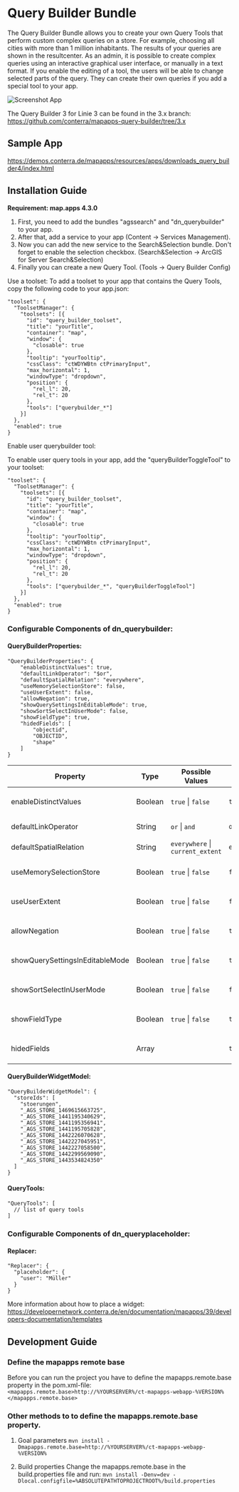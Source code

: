 # Query Builder Bundle
The Query Builder Bundle allows you to create your own Query Tools that perform custom complex queries on a store. For example, choosing all cities with more than 1 million inhabitants. The results of your queries are shown in the resultcenter. As an admin, it is possible to create complex queries using an interactive graphical user interface, or manually in a text format. If you enable the editing of a tool, the users will be able to change selected parts of the query. They can create their own queries if you add a special tool to your app.

![Screenshot App](https://github.com/conterra/mapapps-query-builder/blob/master/screenshot.JPG)

The Query Builder 3 for Linie 3 can be found in the 3.x branch:
https://github.com/conterra/mapapps-query-builder/tree/3.x

## Sample App
https://demos.conterra.de/mapapps/resources/apps/downloads_query_builder4/index.html

## Installation Guide
**Requirement: map.apps 4.3.0**

1. First, you need to add the bundles "agssearch" and "dn_querybuilder" to your app.
2. After that, add a service to your app (Content -> Services Management).
3. Now you can add the new service to the Search&Selection bundle. Don't forget to enable the selection checkbox. (Search&Selection -> ArcGIS for Server Search&Selection)
4. Finally you can create a new Query Tool. (Tools -> Query Builder Config)

Use a toolset:
To add a toolset to your app that contains the Query Tools, copy the following code to your app.json:
```
"toolset": {
  "ToolsetManager": {
    "toolsets": [{
      "id": "query_builder_toolset",
      "title": "yourTitle",
      "container": "map",
      "window": {
        "closable": true
      },
      "tooltip": "yourTooltip",
      "cssClass": "ctWDYWBtn ctPrimaryInput",
      "max_horizontal": 1,
      "windowType": "dropdown",
      "position": {
        "rel_l": 20,
        "rel_t": 20
      },
      "tools": ["querybuilder_*"]
    }]
  },
  "enabled": true
}
```

Enable user querybuilder tool:

To enable user query tools in your app, add the "queryBuilderToggleTool" to your toolset:
```
"toolset": {
  "ToolsetManager": {
    "toolsets": [{
      "id": "query_builder_toolset",
      "title": "yourTitle",
      "container": "map",
      "window": {
        "closable": true
      },
      "tooltip": "yourTooltip",
      "cssClass": "ctWDYWBtn ctPrimaryInput",
      "max_horizontal": 1,
      "windowType": "dropdown",
      "position": {
        "rel_l": 20,
        "rel_t": 20
      },
      "tools": ["querybuilder_*", "queryBuilderToggleTool"]
    }]
  },
  "enabled": true
}
```

### Configurable Components of dn_querybuilder:

#### QueryBuilderProperties:
```
"QueryBuilderProperties": {
    "enableDistinctValues": true,
    "defaultLinkOperator": "$or",
    "defaultSpatialRelation": "everywhere",
    "useMemorySelectionStore": false,
    "useUserExtent": false,
    "allowNegation": true,
    "showQuerySettingsInEditableMode": true,
    "showSortSelectInUserMode": false,
    "showFieldType": true,
    "hidedFields": [
        "objectid",
        "OBJECTID",
        "shape"
    ]
}
```

| Property                        | Type    | Possible Values                                                       | Default                     | Description                                                                                                                            |
|---------------------------------|---------|-----------------------------------------------------------------------|-----------------------------|----------------------------------------------------------------------------------------------------------------------------------------|
| enableDistinctValues            | Boolean | ```true``` &#124; ```false```                                         | ```true```                  | Distinct values are queried by the service.                                                                                            |
| defaultLinkOperator             | String  | ```or``` &#124; ```and```                                             | ```or```                    | Defines the default link operator.                                                                                                     |
| defaultSpatialRelation          | String  | ```everywhere``` &#124; ```current_extent```                          | ```everywhere```            | Defines the default spatial relation.                                                                                                  |
| useMemorySelectionStore         | Boolean | ```true``` &#124; ```false```                                         | ```false```                 | Use MemorySelectionStore to save the results.                                                                                          |
| useUserExtent                   | Boolean | ```true``` &#124; ```false```                                         | ```false```                 | Use the current user extent to filter predefined queries.                                                                              |
| allowNegation                   | Boolean | ```true``` &#124; ```false```                                         | ```true```                  | Allows the user to negate the different parts of the queries.                                                                          |
| showQuerySettingsInEditableMode | Boolean | ```true``` &#124; ```false```                                         | ```true```                  | Show or hide the query settings for editable queries.                                                                                  |
| showSortSelectInUserMode        | Boolean | ```true``` &#124; ```false```                                         | ```false```                 | Show or hide the sort field select in user mode.                                                                                       |
| showFieldType                   | Boolean | ```true``` &#124; ```false```                                         | ```true```                  | Show or hide the field type after the field name                                                                                       |
| hidedFields                     | Array   |                                                                       | ```true```                  | Names of fields that should be hided in the field select                                                                               |

#### QueryBuilderWidgetModel:
```
"QueryBuilderWidgetModel": {
  "storeIds": [
    "stoerungen",
    "_AGS_STORE_1469615663725",
    "_AGS_STORE_1441195340629",
    "_AGS_STORE_1441195356941",
    "_AGS_STORE_1441195705828",
    "_AGS_STORE_1442226070628",
    "_AGS_STORE_1442227045951",
    "_AGS_STORE_1442227058500",
    "_AGS_STORE_1442299569090",
    "_AGS_STORE_1443534824350"
  ]
}
```

#### QueryTools:
```
"QueryTools": [
  // list of query tools
]
```

### Configurable Components of dn_queryplaceholder:

#### Replacer:
```
"Replacer": {
  "placeholder": {
    "user": "Müller"
  }
}
```

More information about how to place a widget:
https://developernetwork.conterra.de/en/documentation/mapapps/39/developers-documentation/templates

## Development Guide
### Define the mapapps remote base
Before you can run the project you have to define the mapapps.remote.base property in the pom.xml-file:
`<mapapps.remote.base>http://%YOURSERVER%/ct-mapapps-webapp-%VERSION%</mapapps.remote.base>`

### Other methods to to define the mapapps.remote.base property.
1. Goal parameters
`mvn install -Dmapapps.remote.base=http://%YOURSERVER%/ct-mapapps-webapp-%VERSION%`

2. Build properties
Change the mapapps.remote.base in the build.properties file and run:
`mvn install -Denv=dev -Dlocal.configfile=%ABSOLUTEPATHTOPROJECTROOT%/build.properties`
